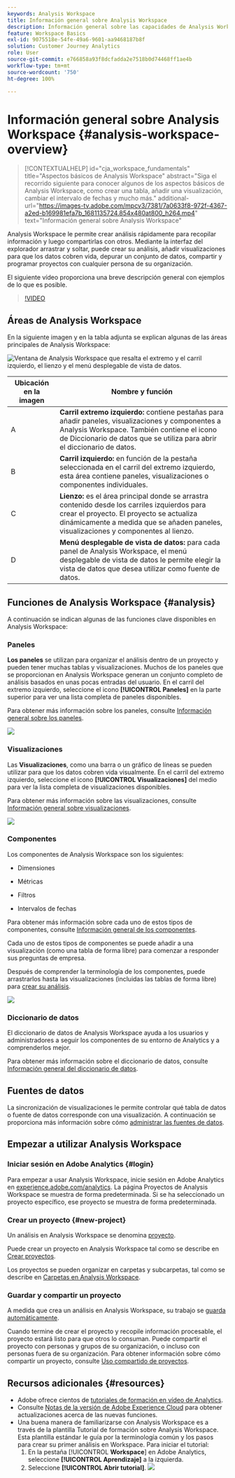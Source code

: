 ```yaml
---
keywords: Analysis Workspace
title: Información general sobre Analysis Workspace
description: Información general sobre las capacidades de Analysis Workspace
feature: Workspace Basics
exl-id: 9075518e-54fe-49a6-9601-aa9468187b8f
solution: Customer Journey Analytics
role: User
source-git-commit: e766858a93f8dcfadda2e7518b0d74468ff1ae4b
workflow-type: tm+mt
source-wordcount: '750'
ht-degree: 100%

---
```


# Información general sobre Analysis Workspace {#analysis-workspace-overview}

>[!CONTEXTUALHELP]
>id="cja_workspace_fundamentals"
>title="Aspectos básicos de Analysis Workspace"
>abstract="Siga el recorrido siguiente para conocer algunos de los aspectos básicos de Analysis Workspace, como crear una tabla, añadir una visualización, cambiar el intervalo de fechas y mucho más."
>additional-url="https://images-tv.adobe.com/mpcv3/7381/7a0633f8-972f-4367-a2ed-b169981efa7b_1681135724.854x480at800_h264.mp4" text="Información general sobre Analysis Workspace"

Analysis Workspace le permite crear análisis rápidamente para recopilar información y luego compartirlas con otros. Mediante la interfaz del explorador arrastrar y soltar, puede crear su análisis, añadir visualizaciones para que los datos cobren vida, depurar un conjunto de datos, compartir y programar proyectos con cualquier persona de su organización.

El siguiente vídeo proporciona una breve descripción general con ejemplos de lo que es posible.

>[!VIDEO](https://video.tv.adobe.com/v/26266/?quality=12)

## Áreas de Analysis Workspace

En la siguiente imagen y en la tabla adjunta se explican algunas de las áreas principales de Analysis Workspace:

![Ventana de Analysis Workspace que resalta el extremo y el carril izquierdo, el lienzo y el menú desplegable de vista de datos.](assets/analysis-workspace-overvew.png)

| Ubicación en la imagen | Nombre y función |
|---------|----------|
| A | **Carril extremo izquierdo:** contiene pestañas para añadir paneles, visualizaciones y componentes a Analysis Workspace. También contiene el icono de Diccionario de datos que se utiliza para abrir el diccionario de datos. |
| B | **Carril izquierdo:** en función de la pestaña seleccionada en el carril del extremo izquierdo, esta área contiene paneles, visualizaciones o componentes individuales. |
| C | **Lienzo:** es el área principal donde se arrastra contenido desde los carriles izquierdos para crear el proyecto. El proyecto se actualiza dinámicamente a medida que se añaden paneles, visualizaciones y componentes al lienzo. |
| D | **Menú desplegable de vista de datos:** para cada panel de Analysis Workspace, el menú desplegable de vista de datos le permite elegir la vista de datos que desea utilizar como fuente de datos. |

## Funciones de Analysis Workspace {#analysis}

A continuación se indican algunas de las funciones clave disponibles en Analysis Workspace:

### Paneles

**Los paneles** se utilizan para organizar el análisis dentro de un proyecto y pueden tener muchas tablas y visualizaciones. Muchos de los paneles que se proporcionan en Analysis Workspace generan un conjunto completo de análisis basados en unas pocas entradas del usuario. En el carril del extremo izquierdo, seleccione el icono **[!UICONTROL Paneles]** en la parte superior para ver una lista completa de paneles disponibles.

Para obtener más información sobre los paneles, consulte [Información general sobre los paneles](/help/analysis-workspace/c-panels/panels.md).

![](assets/build-panels.png)

### Visualizaciones

Las **Visualizaciones**, como una barra o un gráfico de líneas se pueden utilizar para que los datos cobren vida visualmente. En el carril del extremo izquierdo, seleccione el icono **[!UICONTROL Visualizaciones]** del medio para ver la lista completa de visualizaciones disponibles.

Para obtener más información sobre las visualizaciones, consulte [Información general sobre visualizaciones](/help/analysis-workspace/visualizations/freeform-analysis-visualizations.md).

![](assets/build-visualizations.png)

### Componentes

Los componentes de Analysis Workspace son los siguientes:

* Dimensiones

* Métricas

* Filtros

* Intervalos de fechas

Para obtener más información sobre cada uno de estos tipos de componentes, consulte [Información general de los componentes](/help/components/overview.md).

Cada uno de estos tipos de componentes se puede añadir a una visualización (como una tabla de forma libre) para comenzar a responder sus preguntas de empresa.

Después de comprender la terminología de los componentes, puede arrastrarlos hasta las visualizaciones (incluidas las tablas de forma libre) para [crear su análisis](/help/analysis-workspace/visualizations/freeform-table/freeform-table.md).

![](assets/build-components.png)

### Diccionario de datos

El diccionario de datos de Analysis Workspace ayuda a los usuarios y administradores a seguir los componentes de su entorno de Analytics y a comprenderlos mejor.

Para obtener más información sobre el diccionario de datos, consulte [Información general del diccionario de datos](/help/components/data-dictionary/data-dictionary-overview.md).

## Fuentes de datos

La sincronización de visualizaciones le permite controlar qué tabla de datos o fuente de datos corresponde con una visualización. A continuación se proporciona más información sobre cómo [administrar las fuentes de datos](/help/analysis-workspace/visualizations/t-sync-visualization.md).

## Empezar a utilizar Analysis Workspace

### Iniciar sesión en Adobe Analytics {#login}

Para empezar a usar Analysis Workspace, inicie sesión en Adobe Analytics en [experience.adobe.com/analytics](https://experience.adobe.com/analytics). La página Proyectos de Analysis Workspace se muestra de forma predeterminada. Si se ha seleccionado un proyecto específico, ese proyecto se muestra de forma predeterminada.

### Crear un proyecto {#new-project}

Un análisis en Analysis Workspace se denomina [proyecto](/help/analysis-workspace/build-workspace-project/freeform-overview.md).

Puede crear un proyecto en Analysis Workspace tal como se describe en [Crear proyectos](/help/analysis-workspace/build-workspace-project/create-projects.md).

Los proyectos se pueden organizar en carpetas y subcarpetas, tal como se describe en [Carpetas en Analysis Workspace](/help/analysis-workspace/build-workspace-project/workspace-folders/about-folders.md).

### Guardar y compartir un proyecto

A medida que crea un análisis en Analysis Workspace, su trabajo se [guarda automáticamente](/help/analysis-workspace/build-workspace-project/save-projects.md).

Cuando termine de crear el proyecto y recopile información procesable, el proyecto estará listo para que otros lo consuman. Puede compartir el proyecto con personas y grupos de su organización, o incluso con personas fuera de su organización. Para obtener información sobre cómo compartir un proyecto, consulte [Uso compartido de proyectos](/help/analysis-workspace/curate-share/share-projects.md).

## Recursos adicionales {#resources}

* Adobe ofrece cientos de [tutoriales de formación en vídeo de Analytics](https://experienceleague.adobe.com/docs/analytics-learn/tutorials/overview.html?lang=es).
* Consulte [Notas de la versión de Adobe Experience Cloud](https://experienceleague.adobe.com/docs/release-notes/experience-cloud/current.html?lang=es#analytics) para obtener actualizaciones acerca de las nuevas funciones.
* Una buena manera de familiarizarse con Analysis Workspace es a través de la plantilla Tutorial de formación sobre Analysis Workspace. Esta plantilla estándar le guía por la terminología común y los pasos para crear su primer análisis en Workspace. Para iniciar el tutorial:
   1. En la pestaña [!UICONTROL **Workspace**] en Adobe Analytics, seleccione **[!UICONTROL Aprendizaje]** a la izquierda.
   1. Seleccione **[!UICONTROL Abrir tutorial]**.
      ![](assets/training-tutorial.png)
